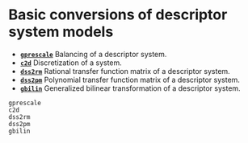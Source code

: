 # Basic conversions of descriptor system models

* **[`gprescale`](@ref)**  Balancing of a descriptor system.
* **[`c2d`](@ref)**  Discretization of a system.
* **[`dss2rm`](@ref)**  Rational transfer function matrix of a descriptor system.
* **[`dss2pm`](@ref)**  Polynomial transfer function matrix of a descriptor system.
* **[`gbilin`](@ref)**  Generalized bilinear transformation of a descriptor system.

```@docs
gprescale
c2d
dss2rm
dss2pm
gbilin
```
